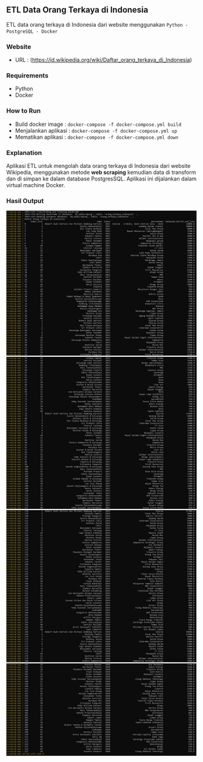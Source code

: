 ## ETL Data Orang Terkaya di Indonesia
ETL data orang terkaya di Indonesia dari website menggunakan `Python - PostgreSQL - Docker`

### Website
- URL : (https://id.wikipedia.org/wiki/Daftar_orang_terkaya_di_Indonesia)

### Requirements
- Python
- Docker

### How to Run
- Build docker image : ```docker-compose -f docker-compose.yml build```
- Menjalankan aplikasi : `docker-compose -f docker-compose.yml up`
- Mematikan aplikasi : `docker-compose -f docker-compose.yml down`

### Explanation
Aplikasi ETL untuk mengolah data orang terkaya di Indonesia dari website Wikipedia, menggunakan metode **web scraping** kemudian data di transform dan di simpan ke dalam database PostgresSQL. Aplikasi ini dijalankan dalam virtual machine Docker.

### Hasil Output
![Sample Output](./images/1.JPG)
![Sample Output](./images/2.JPG)
![Sample Output](./images/3.JPG)
![Sample Output](./images/4.JPG)
